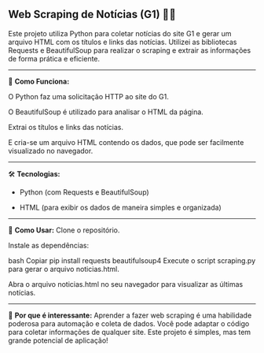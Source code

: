 ## **Web Scraping de Notícias (G1)** 📰✨
Este projeto utiliza Python para coletar notícias do site G1 e gerar um arquivo HTML com os títulos e links das notícias. Utilizei as bibliotecas Requests e BeautifulSoup para realizar o scraping e extrair as informações de forma prática e eficiente.

---

🎯 **Como Funciona:**

O Python faz uma solicitação HTTP ao site do G1.

O BeautifulSoup é utilizado para analisar o HTML da página.

Extrai os títulos e links das notícias.

E cria-se um arquivo HTML contendo os dados, que pode ser facilmente visualizado no navegador.

---

🛠️ **Tecnologias:**
* Python (com Requests e BeautifulSoup)

* HTML (para exibir os dados de maneira simples e organizada)

---

🚀 **Como Usar:**
Clone o repositório.

Instale as dependências:

bash
Copiar
pip install requests beautifulsoup4
Execute o script scraping.py para gerar o arquivo noticias.html.

Abra o arquivo noticias.html no seu navegador para visualizar as últimas notícias.

---

🔑 **Por que é interessante:**
Aprender a fazer web scraping é uma habilidade poderosa para automação e coleta de dados.
Você pode adaptar o código para coletar informações de qualquer site.
Este projeto é simples, mas tem grande potencial de aplicação!
